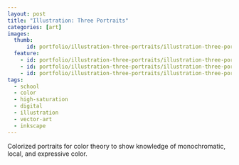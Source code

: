 ```yaml
---
layout: post
title: "Illustration: Three Portraits"
categories: [art]
images:
  thumb: 
      id: portfolio/illustration-three-portraits/illustration-three-portraits-thumbnail
  feature:
    - id: portfolio/illustration-three-portraits/illustration-three-portraits-1
    - id: portfolio/illustration-three-portraits/illustration-three-portraits-2
    - id: portfolio/illustration-three-portraits/illustration-three-portraits-3
tags:
  - school
  - color
  - high-saturation
  - digital
  - illustration
  - vector-art
  - inkscape
---
```

Colorized portraits for color theory to show knowledge of monochromatic, local, and expressive color.
